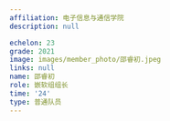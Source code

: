 ```yaml
---
affiliation: 电子信息与通信学院
description: null

echelon: 23
grade: 2021
image: images/member_photo/邵睿初.jpeg
links: null
name: 邵睿初
role: 嵌软组组长
time: '24'
type: 普通队员
---
```

